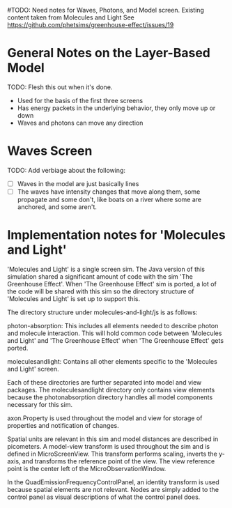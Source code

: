 #TODO: Need notes for Waves, Photons, and Model screen. Existing content taken from Molecules and Light
See https://github.com/phetsims/greenhouse-effect/issues/19

# General Notes on the Layer-Based Model

TODO: Flesh this out when it's done.

- Used for the basis of the first three screens
- Has energy packets in the underlying behavior, they only move up or down
- Waves and photons can move any direction

# Waves Screen

TODO: Add verbiage about the following:

- [ ] Waves in the model are just basically lines
- [ ] The waves have intensity changes that move along them, some propagate and some don't, like boats on a river where
  some are anchored, and some aren't.

# Implementation notes for 'Molecules and Light'

'Molecules and Light' is a single screen sim. The Java version of this simulation shared a significant amount of code
with the sim 'The Greenhouse Effect'. When 'The Greenhouse Effect' sim is ported, a lot of the code will be shared with
this sim so the directory structure of 'Molecules and Light' is set up to support this.

The directory structure under molecules-and-light/js is as follows:

photon-absorption: This includes all elements needed to describe photon and molecule interaction. This will hold
common code between 'Molecules and Light' and 'The Greenhouse Effect' when 'The Greenhouse Effect' gets ported.

moleculesandlight: Contains all other elements specific to the 'Molecules and Light' screen.

Each of these directories are further separated into model and view packages. The moleculesandlight directory only
contains view elements because the photonabsorption directory handles all model components necessary for this sim.

axon.Property is used throughout the model and view for storage of properties and notification of changes.

Spatial units are relevant in this sim and model distances are described in picometers. A model-view
transform is used throughout the sim and is defined in MicroScreenView. This transform performs scaling,
inverts the y-axis, and transforms the reference point of the view. The view reference point is the center left of the
MicroObservationWindow.

In the QuadEmissionFrequencyControlPanel, an identity transform is used because spatial elements are not relevant.
Nodes are simply added to the control panel as visual descriptions of what the control panel does.